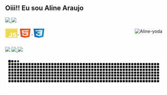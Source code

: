## Oiii!! Eu sou Aline Araujo
<div>
<a href="https://github.com/alinearaujo-ti">
<img height="180em" src="https://github-readme-stats.vercel.app/api?username=alinearaujo-ti&show_icons=true&theme=dracula&include_all_commits=true&count_private=true"/>
<img height="180em" src="https://github-readme-stats.vercel.app/api/top-langs/?username=alinearaujo-ti&layout=compact&langs_count=16&theme=dracula"/>
</div>
  
<div style="display: inline_block"><br>
  <img align="center" alt="Aline-Js" height="30" width="40" src="https://raw.githubusercontent.com/devicons/devicon/master/icons/javascript/javascript-plain.svg">
  <img align="center" alt="Aline-HTML" height="30" width="40" src="https://raw.githubusercontent.com/devicons/devicon/master/icons/html5/html5-original.svg">
  <img align="center" alt="Aline-CSS" height="30" width="40" src="https://raw.githubusercontent.com/devicons/devicon/master/icons/css3/css3-original.svg">
  <img align="right" alt="Aline-yoda" src="https://cdn.discordapp.com/attachments/795358919417397249/825430589581688872/hi.gif">
</div>
  
  ##
<div>
<a href="https://www.linkedin.com/in/alinearaujo-si/" target="_blank"><img src="https://img.shields.io/badge/linkedin-%230077B5.svg?&style=for-the-badge&logo=linkedin&logoColor=white" target="_blank"></a> 
<a href="https://www.instagram.com/alinearaujo.ti/" target="_blank"><img src = "https://img.shields.io/badge/instagram-%23E4405F.svg?&style=for-the-badge&logo=instagram&logoColor=white">
<a href="https://www.facebook.com/alinearaujo.ti" target="_blank"><img src = "https://img.shields.io/badge/facebook-%231877F2.svg?&style=for-the-badge&logo=facebook&logoColor=white"> 

  ![Snake animation](https://github.com/alinearaujo-ti/alinearaujo-ti/blob/output/github-contribution-grid-snake.svg)
</div>


